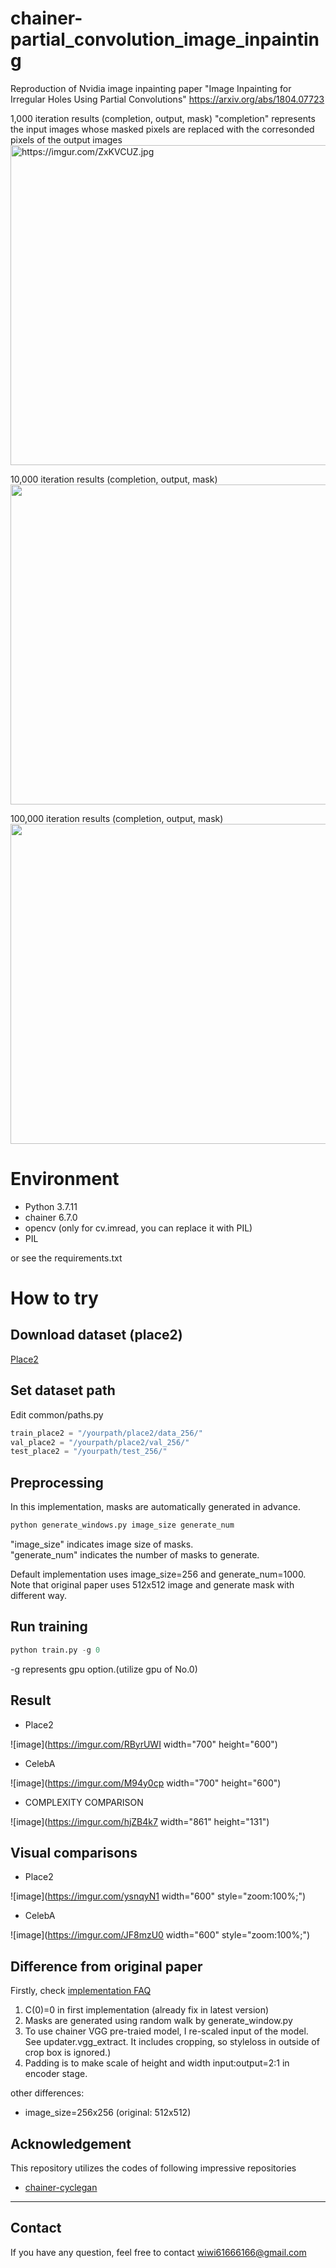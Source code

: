 # chainer-partial_convolution_image_inpainting
Reproduction of Nvidia image inpainting paper "Image Inpainting for Irregular Holes Using Partial Convolutions" https://arxiv.org/abs/1804.07723

1,000 iteration results  (completion, output, mask) "completion" represents the input images whose masked pixels are replaced with the corresonded pixels of the output images
<img src="https://imgur.com/ZxKVCUZ.jpg" alt="https://imgur.com/ZxKVCUZ.jpg" title="https://imgur.com/ZxKVCUZ.jpg" width="768" height="512">

10,000 iteration results  (completion, output, mask)  
<img src="https://imgur.com/KxYDgF3"  width="768" height="512">

100,000 iteration results  (completion, output, mask)  
<img src="https://imgur.com/7pQiyAx"  width="768" height="512">

# Environment
- Python 3.7.11
- chainer  6.7.0   
- opencv (only for cv.imread, you can replace it with PIL)  
- PIL  

or see the requirements.txt

# How to try

## Download dataset (place2)
[Place2](http://places2.csail.mit.edu/)  

## Set dataset path

Edit common/paths.py
```python
train_place2 = "/yourpath/place2/data_256/"
val_place2 = "/yourpath/place2/val_256/"
test_place2 = "/yourpath/test_256/"

```
## Preprocessing  
In this implementation, masks are automatically generated in advance.  
```python
python generate_windows.py image_size generate_num
```
"image_size" indicates image size of masks.  
"generate_num" indicates the number of masks to generate.  

Default implementation uses image_size=256 and generate_num=1000.  
Note that original paper uses 512x512 image and generate mask with different way. 

## Run training
```python
python train.py -g 0 
```
-g represents gpu option.(utilize gpu of No.0) 

## Result

- Place2

![image](https://imgur.com/RByrUWI width="700" height="600")

- CelebA 

![image](https://imgur.com/M94y0cp width="700" height="600")

- COMPLEXITY COMPARISON

![image](https://imgur.com/hjZB4k7 width="861" height="131")

## Visual comparisons
- Place2

![image](https://imgur.com/ysnqyN1 width="600" style="zoom:100%;")

- CelebA

![image](https://imgur.com/JF8mzU0 width="600" style="zoom:100%;")

## Difference from original paper
Firstly, check [implementation FAQ](http://masc.cs.gmu.edu/wiki/partialconv)
1. C(0)=0 in first implementation (already fix in latest version)
2. Masks are generated using random walk by generate_window.py
3. To use chainer VGG pre-traied model, I re-scaled input of the model. See updater.vgg_extract. It includes cropping, so styleloss in outside of crop box is ignored.)
4. Padding is to make scale of height and width input:output=2:1 in encoder stage.  

other differences:  
- image_size=256x256 (original: 512x512)


## Acknowledgement
This repository utilizes the codes of following impressive repositories   
- [chainer-cyclegan](https://github.com/Aixile/chainer-cyclegan)  

---
## Contact
If you have any question, feel free to contact wiwi61666166@gmail.com


